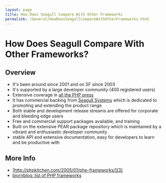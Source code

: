 ```yaml
---
layout: page
title: How Does Seagull Compare With Other Frameworks
permalink: /General/HowDoesSeagullCompareWithOtherFrameworks.html
---
```


<!-- Name: General/HowDoesSeagullCompareWithOtherFrameworks -->
<!-- Version: 6 -->
<!-- Last-Modified: 2008/08/09 01:36:09 -->
<!-- Author: demian -->
<!-- Status: Updated -->

# How Does Seagull Compare With Other Frameworks?

## Overview

 * It's been around since 2001 and on SF since 2003
 * It's supported by a large developer community (400 registered users)
 * Extensive coverage in [all the PHP press][1]
 * It has commercial backing from [Seagull Systems][2] which is dedicated to promoting and extending the product range
 * Both stable and development release streams are offered for corporate and bleeding edge users
 * Free and commercial support packages available, and training
 * Built on the extensive PEAR package repository which is maintained by a vibrant and enthusiastic developer community
 * stable API and extensive documentation, easy for developers to learn and be productive with

## More Info
 * [http://phpkitchen.com/2005/01/php-frameworks/][3]
 * [bjornblog: list of PHP frameworks][4]

[1]:	/General/InTheNews.html
[2]:	http://www.seagullsystems.com/
[3]:	http://phpkitchen.com/2005/01/php-frameworks/
[4]:	http://bie.no/blog/computers/software-engineering/php/2006/02/php-frameworks-that-i-have-on-my-to-checkout-list/